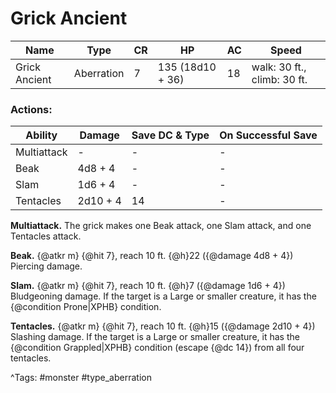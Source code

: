 # Grick Ancient

| Name | Type | CR | HP | AC | Speed |
|------|------|----|----|----|-------|
| Grick Ancient | Aberration | 7 | 135 (18d10 + 36) | 18 | walk: 30 ft., climb: 30 ft. |

### Actions:

| Ability | Damage | Save DC & Type | On Successful Save |
|---------|--------|----------------|--------------------|
| Multiattack | - | - | - |
| Beak | 4d8 + 4 | - | - |
| Slam | 1d6 + 4 | - | - |
| Tentacles | 2d10 + 4 | 14 | - |


**Multiattack.** The grick makes one Beak attack, one Slam attack, and one Tentacles attack.

**Beak.** {@atkr m} {@hit 7}, reach 10 ft. {@h}22 ({@damage 4d8 + 4}) Piercing damage.

**Slam.** {@atkr m} {@hit 7}, reach 10 ft. {@h}7 ({@damage 1d6 + 4}) Bludgeoning damage. If the target is a Large or smaller creature, it has the {@condition Prone|XPHB} condition.

**Tentacles.** {@atkr m} {@hit 7}, reach 10 ft. {@h}15 ({@damage 2d10 + 4}) Slashing damage. If the target is a Large or smaller creature, it has the {@condition Grappled|XPHB} condition (escape {@dc 14}) from all four tentacles.

^Tags: #monster #type_aberration